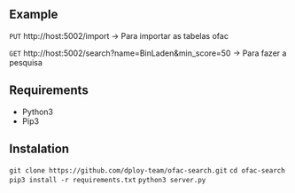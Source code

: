## Example

`PUT` http://host:5002/import  -> Para importar as tabelas ofac

`GET` http://host:5002/search?name=BinLaden&min_score=50 -> Para fazer a pesquisa

## Requirements
- Python3
- Pip3

## Instalation

`git clone https://github.com/dploy-team/ofac-search.git`
`cd ofac-search`
`pip3 install -r requirements.txt`
`python3 server.py`
